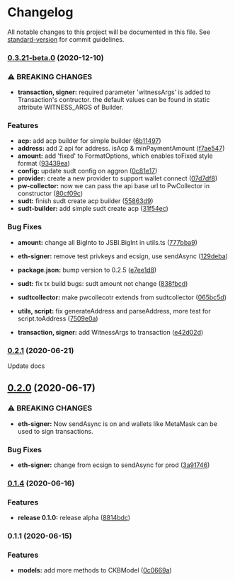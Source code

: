 # Changelog

All notable changes to this project will be documented in this file. See [standard-version](https://github.com/conventional-changelog/standard-version) for commit guidelines.

### [0.3.21-beta.0](https://github.com/lay2dev/pw-core/compare/v0.2.2...v0.3.21-beta.0) (2020-12-10)


### ⚠ BREAKING CHANGES

* **transaction, signer:** required parameter 'witnessArgs' is added to Transaction's contructor. the default
values can be found in static attribute WITNESS_ARGS of Builder.

### Features

* **acp:** add acp builder for simple builder ([6b11497](https://github.com/lay2dev/pw-core/commit/6b1149746c9e0e6b30049da1ae76c410dc83b3ab))
* **address:** add 2 api for address. isAcp & minPaymentAmount ([f7ae547](https://github.com/lay2dev/pw-core/commit/f7ae547f92f58b797c269a77b4bf0b8f49c96807))
* **amount:** add 'fixed' to FormatOptions, which enables toFixed style format ([93439ea](https://github.com/lay2dev/pw-core/commit/93439ea31ea3b0656b0e8c93add33047fcf88b81))
* **config:** update sudt config on aggron ([0c81e17](https://github.com/lay2dev/pw-core/commit/0c81e179c39a17b8d0ef2bdcb1e6af1612063102))
* **provider:** create a new provider to support wallet connect ([07d7df8](https://github.com/lay2dev/pw-core/commit/07d7df8665f273f89709b0279ee53478c5b0ef79))
* **pw-collector:** now we can pass the api base url to PwCollector in constructor ([80cf09c](https://github.com/lay2dev/pw-core/commit/80cf09c5a5b0f1b22468b35143bcc16ce942af96))
* **sudt:** finish sudt create acp builder ([55863d9](https://github.com/lay2dev/pw-core/commit/55863d9b10bcacd039722afc9090e6668a12e136))
* **sudt-builder:** add simple sudt create acp ([31f54ec](https://github.com/lay2dev/pw-core/commit/31f54ec459052dab6765466078bc04aa259c783b))


### Bug Fixes

* **amount:** change all BigInto to JSBI.BigInt in utils.ts ([777bba9](https://github.com/lay2dev/pw-core/commit/777bba9db6daeb4ad3501e8a7beb627333f73a1e))
* **eth-signer:** remove test privkeys and ecsign, use sendAsync ([129deba](https://github.com/lay2dev/pw-core/commit/129deba2f1c2ad31df4910b24cfdb11f4e752b11))
* **package.json:** bump version to 0.2.5 ([e7ee1d8](https://github.com/lay2dev/pw-core/commit/e7ee1d86bec850ca198664395e0c3cdc28f6b6eb))
* **sudt:** fix tx build bugs: sudt amount not change ([838fbcd](https://github.com/lay2dev/pw-core/commit/838fbcd1f862b8ac5fcd1d8ab9e8d0d598fdbc37))
* **sudtcollector:** make pwcollecotr extends from sudtcollector ([065bc5d](https://github.com/lay2dev/pw-core/commit/065bc5d897052b9961325bbf9b56497b1cf6f87b))
* **utils, script:** fix generateAddress and parseAddress, more test for script.toAddress ([7509e0a](https://github.com/lay2dev/pw-core/commit/7509e0a155f59094ea6f1c63b5c0275851cee93c))


* **transaction, signer:** add WitnessArgs to transaction ([e42d02d](https://github.com/lay2dev/pw-core/commit/e42d02d25c8d605b318ce28147acbb82bb33a1d6))

### [0.2.1](https://github.com/lay2dev/pw-core/compare/v0.2.0...v0.2.1) (2020-06-21)

Update docs

## [0.2.0](https://github.com/lay2dev/pw-core/compare/v0.1.4...v0.2.0) (2020-06-17)

### ⚠ BREAKING CHANGES

- **eth-signer:** Now sendAsync is on and wallets like MetaMask can be used to sign transactions.

### Bug Fixes

- **eth-signer:** change from ecsign to sendAsync for prod ([3a91746](https://github.com/lay2dev/pw-core/commit/3a917469d3b8594ac64446ab912af700ea6ec960))

### [0.1.4](https://github.com/lay2dev/pw-core/compare/v0.1.1...v0.1.4) (2020-06-16)

### Features

- **release 0.1.0:** release alpha ([8814bdc](https://github.com/lay2dev/pw-core/commit/8814bdc4f33b3966c539cce632d34339ff6ddca7))

### 0.1.1 (2020-06-15)

### Features

- **models:** add more methods to CKBModel ([0c0669a](https://github.com/lay2dev/ckb-pw-core/commit/0c0669a15fd41027c943fd6caae0b7d1b89d7065))
